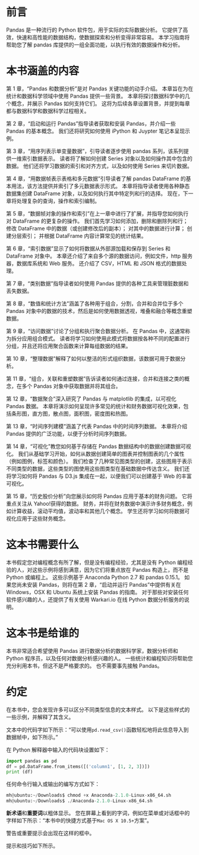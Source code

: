 # 前言

Pandas 是一种流行的 Python 软件包，用于实际的实际数据分析。 它提供了高效，快速和高性能的数据结构，使数据探索和分析变得非常容易。 本学习指南将帮助您了解 pandas 库提供的一组全面功能，以执行有效的数据操作和分析。

# 本书涵盖的内容

第 1 章，“Pandas 和数据分析”是对 Pandas 关键功能的动手介绍。 本章旨在为在统计和数据科学领域中使用 Pandas 提供一些背景。 本章将探讨数据科学中的几个概念，并展示 Pandas 如何支持它们。 这将为后续各章设置背景，并提到每章都与数据科学和数据科学过程相关。

第 2 章，“启动和运行 Pandas”指导读者获取和安装 Pandas，并介绍一些 Pandas 的基本概念。 我们还将研究如何使用 iPython 和 Juypter 笔记本呈现示例。

第 3 章，“用序列表示单变量数据”，引导读者逐步使用 pandas 系列，该系列提供一维索引数据表示。 读者将了解如何创建 Series 对象以及如何操作其中包含的数据。 他们还将学习数据的索引和对齐方式，以及如何使用 Series 来切片数据。

第 4 章，“用数据帧表示表格和多元数据”引导读者了解 pandas DataFrame 的基本用法，该方法提供并索引了多元数据表示形式。 本章将指导读者使用各种静态数据集创建 DataFrame 对象，以及如何执行其中特定列和行的选择。 现在，下一章将处理复杂的查询，操作和索引编制。

第 5 章，“数据帧对象的操作和索引”在上一章中进行了扩展，并指导您如何执行对 DataFrame 的更复杂的操作。 我们首先学习如何添加，删除和删除列和行； 修改 DataFrame 中的数据（或创建修改后的副本）； 对其中的数据进行计算； 创建分层索引； 并根据 DataFrame 内容计算常见的统计结果。

第 6 章，“索引数据”显示了如何将数据从外部源加载和保存到 Series 和 DataFrame 对象中。 本章还介绍了来自多个源的数据访问，例如文件，http 服务器，数据库系统和 Web 服务。 还介绍了 CSV，HTML 和 JSON 格式的数据处理。

第 7 章，“类别数据”指导读者如何使用 Pandas 提供的各种工具来管理脏数据和丢失数据。

第 8 章，“数值和统计方法”涵盖了各种用于组合，分割，合并和合并位于多个 Pandas 对象中的数据的技术，然后是如何使用数据透视，堆叠和融合等概念重塑数据。

第 9 章，“访问数据”讨论了分组和执行聚合数据分析。 在 Pandas 中，这通常称为拆分应用组合模式。 读者将学习如何使用此模式将数据按各种不同的配置进行分组，并且还将应用聚合函数来计算每组数据的结果。

第 10 章，“整理数据”解释了如何以整洁的形式组织数据，该数据可用于数据分析。

第 11 章，“组合，关联和重塑数据”告诉读者如何通过连接，合并和连接之类的概念，在多个 Pandas 对象中获取数据并将其组合。

第 12 章，“数据聚合”深入研究了 Pandas 与 matplotlib 的集成，以可视化 Pandas 数据。 本章将演示如何呈现许多常见的统计和财务数据可视化效果，包括条形图，直方图，散点图，面积图，密度图和热图。

第 13 章，“时间序列建模”涵盖了代表 Pandas 中的时间序列数据。 本章将介绍 Pandas 提供的广泛功能，以便于分析时间序列数据。

第 14 章，“可视化”教您如何基于存储在 Pandas 数据结构中的数据创建数据可视化。 我们从基础学习开始，如何从数据创建简单的图表并控制图表的几个属性（例如图例，标签和颜色）。 我们检查了几种常见图类型的创建，这些图用于表示不同类型的数据，这些类型的图使用这些图类型在基础数据中传达含义。 我们还将学习如何将 Pandas 与 D3.js 集成在一起，以便我们可以创建基于 Web 的丰富可视化。

第 15 章，“历史股价分析”向您展示如何将 Pandas 应用于基本的财务问题。 它将重点关注从 Yahoo!获得的数据。 财务，并将在财务数据中演示许多财务概念，例如计算收益，滚动平均值，波动率和其他几个概念。 学生还将学习如何将数据可视化应用于这些财务概念。

# 这本书需要什么

本书假定您对编程概念有所了解，但是没有编程经验，尤其是没有 Python 编程经验的人，对这些示例将感到满意，因为它们将重点放在 Pandas 构造上，而不是 Python 或编程上。 这些示例基于 Anaconda Python 2.7 和 pandas 0.15.1。 如果您尚未安装 Pandas，则将在第 2 章，“启动并运行 Pandas”中提供有关在 Windows，OSX 和 Ubuntu 系统上安装 Pandas 的指南。 对于那些对安装任何软件感兴趣的人，还提供了有关使用 Warkari.io 在线 Python 数据分析服务的说明。

# 这本书是给谁的

本书非常适合希望使用 Pandas 进行数据分析的数据科学家，数据分析师和 Python 程序员，以及任何对数据分析感兴趣的人。 一些统计和编程知识将帮助您充分利用本书，但这不是严格要求的。 也不需要事先接触 Pandas。

# 约定

在本书中，您会发现许多可以区分不同类型信息的文本样式。 以下是这些样式的一些示例，并解释了其含义。

文本中的代码字如下所示：“可以使用`pd.read_csv()`函数轻松地将此信息导入到数据帧中，如下所示。”

在 Python 解释器中输入的代码块设置如下：

```py
import pandas as pd
df = pd.DataFrame.from_items([('column1', [1, 2, 3])])
print (df)

```

任何命令行输入或输出的编写方式如下：

```py
mh@ubuntu:~/Downloads$ chmod +x Anaconda-2.1.0-Linux-x86_64.sh
mh@ubuntu:~/Downloads$ ./Anaconda-2.1.0-Linux-x86_64.sh

```

**新术语**和**重要词**以粗体显示。 您在屏幕上看到的字词，例如在菜单或对话框中的字样如下所示：“本书中的快捷方式基于`Mac OS X 10.5+`方案”。

警告或重要提示会出现在这样的框中。

提示和技巧如下所示。
